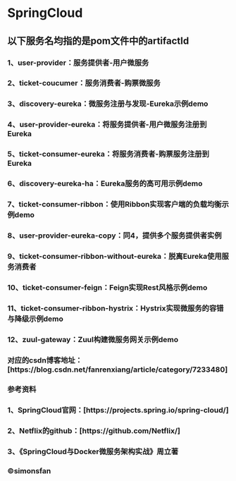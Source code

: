<h1>SpringCloud</h1>

<h2>以下服务名均指的是pom文件中的artifactId</h2>

<h3>1、user-provider：服务提供者-用户微服务<br/></h3>
<h3>2、ticket-coucumer：服务消费者-购票微服务<br/></h3>
<h3>3、discovery-eureka：微服务注册与发现-Eureka示例demo<br/></h3>
<h3>4、user-provider-eureka：将服务提供者-用户微服务注册到Eureka<br/></h3>
<h3>5、ticket-consumer-eureka：将服务消费者-购票服务注册到Eureka<br/></h3>
<h3>6、discovery-eureka-ha：Eureka服务的高可用示例demo<br/></h3>
<h3>7、ticket-consumer-ribbon：使用Ribbon实现客户端的负载均衡示例demo<br/></h3>
<h3>8、user-provider-eureka-copy：同4，提供多个服务提供者实例<br/></h3>
<h3>9、ticket-consumer-ribbon-without-eureka：脱离Eureka使用服务消费者<br/></h3>
<h3>10、ticket-consumer-feign：Feign实现Rest风格示例demo<br/></h3>
<h3>11、ticket-consumer-ribbon-hystrix：Hystrix实现微服务的容错与降级示例demo<br/></h3>
<h3>12、zuul-gateway：Zuul构建微服务网关示例demo<br/></h3>

<h3>对应的csdn博客地址：[https://blog.csdn.net/fanrenxiang/article/category/7233480]<br/></h3>

<h3>参考资料</h3>
<h3>1、SpringCloud官网：[https://projects.spring.io/spring-cloud/]</h3>
<h3>2、Netflix的github：[https://github.com/Netflix/]</h3>
<h3>3、《SpringCloud与Docker微服务架构实战》周立著</h3>

<h3>&copy;simonsfan</h3>
